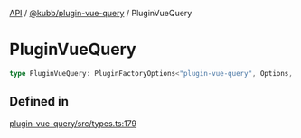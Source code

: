 [API](../../../packages.md) / [@kubb/plugin-vue-query](../index.md) / PluginVueQuery

# PluginVueQuery

```ts
type PluginVueQuery: PluginFactoryOptions<"plugin-vue-query", Options, ResolvedOptions, never, ResolvePathOptions>;
```

## Defined in

[plugin-vue-query/src/types.ts:179](https://github.com/kubb-project/kubb/blob/7f30045af96d8c89b6cda0a30f7535f095a0cb45/packages/plugin-vue-query/src/types.ts#L179)
